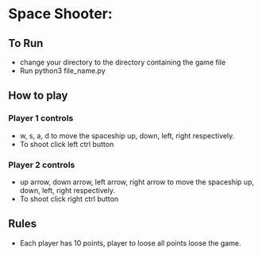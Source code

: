 # Space Shooter:
## To Run
- change your directory to the directory containing the game file
- Run python3 file_name.py
## How to play  
### Player 1 controls
- w, s, a, d to move the spaceship up, down, left, right respectively.
- To shoot click left ctrl button
### Player 2 controls
- up arrow, down arrow, left arrow, right arrow to move the spaceship up, down, left, right respectively.
- To shoot click right ctrl button
## Rules
- Each player has 10 points, player to loose all points loose the game.